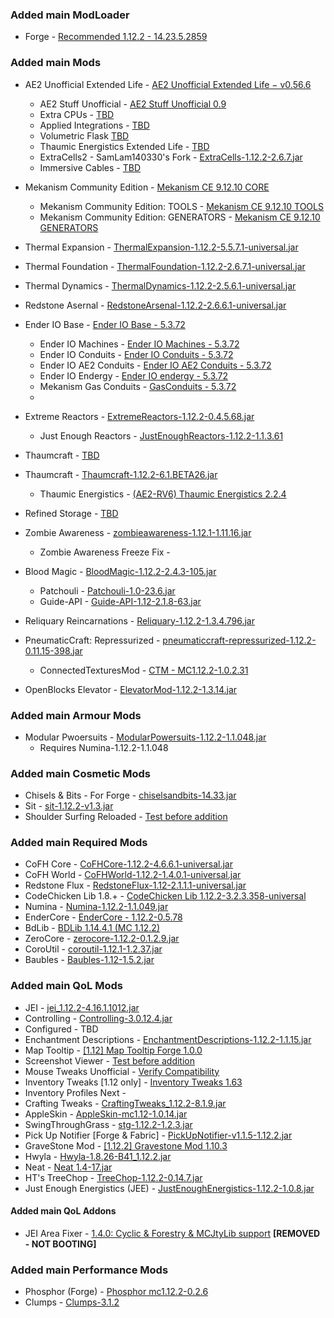 ### Added main ModLoader
* Forge - [Recommended 1.12.2 - 14.23.5.2859](https://files.minecraftforge.net/net/minecraftforge/forge/index_1.12.2.html)

### Added main Mods
* AE2 Unofficial Extended Life - [AE2 Unofficial Extended Life − v0.56.6](https://www.curseforge.com/minecraft/mc-mods/ae2-extended-life/files/5411078)
    - AE2 Stuff Unofficial - [AE2 Stuff Unofficial 0.9](https://www.curseforge.com/minecraft/mc-mods/ae2-stuff-unofficial/files/5002181)
    - Extra CPUs - [TBD](https://www.curseforge.com/minecraft/mc-mods/extracpus)
    - Applied Integrations - [TBD](https://www.curseforge.com/minecraft/mc-mods/applied-integrations)
    - Volumetric Flask [TBD](https://www.curseforge.com/minecraft/mc-mods/volumetric-flask)
    - Thaumic Energistics Extended Life - [TBD](https://www.curseforge.com/minecraft/mc-mods/thaumic-energistics-extended-life)
    - ExtraCells2 - SamLam140330's Fork - [ExtraCells-1.12.2-2.6.7.jar](https://www.curseforge.com/minecraft/mc-mods/extra-cells-2-samlam140330s-fork/files/3329212)
    - Immersive Cables - [TBD](https://www.curseforge.com/minecraft/mc-mods/immersive-cables)

* Mekanism Community Edition - [Mekanism CE 9.12.10 CORE](https://www.curseforge.com/minecraft/mc-mods/mekanism-ce/files/5351260)
    - Mekanism Community Edition: TOOLS - [Mekanism CE 9.12.10 TOOLS](https://www.curseforge.com/minecraft/mc-mods/mekanism-ce-tools/files/5351262)
    - Mekanism Community Edition: GENERATORS - [Mekanism CE 9.12.10 GENERATORS](https://www.curseforge.com/minecraft/mc-mods/mekanism-ce-generators/files/5351261)

* Thermal Expansion - [ThermalExpansion-1.12.2-5.5.7.1-universal.jar](https://www.curseforge.com/minecraft/mc-mods/thermal-expansion/files/2926431)
* Thermal Foundation - [ThermalFoundation-1.12.2-2.6.7.1-universal.jar]()
* Thermal Dynamics - [ThermalDynamics-1.12.2-2.5.6.1-universal.jar](https://www.curseforge.com/minecraft/mc-mods/thermal-dynamics/download/2920505)
* Redstone Asernal - [RedstoneArsenal-1.12.2-2.6.6.1-universal.jar]()
* Ender IO Base - [Ender IO Base - 5.3.72](https://legacy.curseforge.com/minecraft/mc-mods/ender-io-base/files)
    - Ender IO Machines - [Ender IO Machines - 5.3.72](https://legacy.curseforge.com/minecraft/mc-mods/ender-io-machines/files)
    - Ender IO Conduits - [Ender IO Conduits - 5.3.72](https://legacy.curseforge.com/minecraft/mc-mods/ender-io-conduits/files)
    - Ender IO AE2 Conduits - [Ender IO AE2 Conduits - 5.3.72](https://legacy.curseforge.com/minecraft/mc-mods/ender-io-ae2-conduits/files)
    - Ender IO Endergy - [Ender IO endergy - 5.3.72](https://legacy.curseforge.com/minecraft/mc-mods/ender-io-endergy/files)
    - Mekanism Gas Conduits - [GasConduits - 5.3.72](https://legacy.curseforge.com/minecraft/mc-mods/gas-conduits/files)
    -
* Extreme Reactors - [ExtremeReactors-1.12.2-0.4.5.68.jar](https://www.curseforge.com/minecraft/mc-mods/extreme-reactors/files/3194746)
    - Just Enough Reactors - [JustEnoughReactors-1.12.2-1.1.3.61](https://www.curseforge.com/minecraft/mc-mods/just-enough-reactors/files/2671784)

* Thaumcraft - [TBD](https://www.curseforge.com/minecraft/mc-mods/thaumcraft/files/2629023)
* Thaumcraft - [Thaumcraft-1.12.2-6.1.BETA26.jar](https://www.curseforge.com/minecraft/mc-mods/thaumcraft/files/2629023)
    - Thaumic Energistics - [(AE2-RV6) Thaumic Energistics 2.2.4](https://www.curseforge.com/minecraft/mc-mods/thaumic-energistics/files/2915506)
* Refined Storage - [TBD](https://www.curseforge.com/minecraft/mc-mods/refined-storage/files/2940914)
* Zombie Awareness - [zombieawareness-1.12.1-1.11.16.jar](https://www.curseforge.com/minecraft/mc-mods/zombie-awareness/files/2663393)
    - Zombie Awareness Freeze Fix - []()
* Blood Magic - [BloodMagic-1.12.2-2.4.3-105.jar](https://www.curseforge.com/minecraft/mc-mods/blood-magic/files/2822288)
    - Patchouli - [Patchouli-1.0-23.6.jar](https://www.curseforge.com/minecraft/mc-mods/patchouli/files/3162874)
    - Guide-API - [Guide-API-1.12-2.1.8-63.jar](https://www.curseforge.com/minecraft/mc-mods/guide-api/files/2645992)
* Reliquary Reincarnations - [Reliquary-1.12.2-1.3.4.796.jar](https://www.curseforge.com/minecraft/mc-mods/reliquary-reincarnations/files/2761319)

* PneumaticCraft: Repressurized - [pneumaticcraft-repressurized-1.12.2-0.11.15-398.jar](https://www.curseforge.com/minecraft/mc-mods/pneumaticcraft-repressurized/files/2978408)
    - ConnectedTexturesMod - [CTM - MC1.12.2-1.0.2.31](https://www.curseforge.com/minecraft/mc-mods/ctm/files/2915363)
* OpenBlocks Elevator - [ElevatorMod-1.12.2-1.3.14.jar](https://www.curseforge.com/minecraft/mc-mods/openblocks-elevator/files/2845365)


### Added main Armour Mods
* Modular Pwoersuits - [ModularPowersuits-1.12.2-1.1.048.jar](https://www.curseforge.com/minecraft/mc-mods/modular-powersuits/files/4623218)
    - Requires Numina-1.12.2-1.1.048

### Added main Cosmetic Mods
* Chisels & Bits - For Forge - [chiselsandbits-14.33.jar](https://www.curseforge.com/minecraft/mc-mods/chisels-bits/files/2720655)
* Sit - [sit-1.12.2-v1.3.jar](https://www.curseforge.com/minecraft/mc-mods/sit/files/2848862)
* Shoulder Surfing Reloaded - [Test before addition](https://www.curseforge.com/minecraft/mc-mods/shoulder-surfing-reloaded/files/5183202)


### Added main Required Mods
* CoFH Core - [CoFHCore-1.12.2-4.6.6.1-universal.jar](https://www.curseforge.com/minecraft/mc-mods/cofh-core/download/2920433)
* CoFH World - [CoFHWorld-1.12.2-1.4.0.1-universal.jar](https://www.curseforge.com/minecraft/mc-mods/cofh-world/download/2920434)
* Redstone Flux - [RedstoneFlux-1.12-2.1.1.1-universal.jar](https://www.curseforge.com/minecraft/mc-mods/redstone-flux/download/2920436)
* CodeChicken Lib 1.8.+ - [CodeChicken Lib 1.12.2-3.2.3.358-universal](https://www.curseforge.com/minecraft/mc-mods/codechicken-lib-1-8/download/2779848)
* Numina - [Numina-1.12.2-1.1.049.jar](https://www.curseforge.com/minecraft/mc-mods/numina/files/4629835)
* EnderCore - [EnderCore - 1.12.2-0.5.78](https://www.curseforge.com/minecraft/mc-mods/endercore/files/4671384)
* BdLib - [BDLib 1.14.4.1 (MC 1.12.2)](https://www.curseforge.com/minecraft/mc-mods/bdlib/files/4675629)
* ZeroCore - [zerocore-1.12.2-0.1.2.9.jar](https://www.curseforge.com/minecraft/mc-mods/zerocore/files/3194743)
* CoroUtil - [coroutil-1.12.1-1.2.37.jar](https://legacy.curseforge.com/minecraft/mc-mods/coroutil)
* Baubles - [Baubles-1.12-1.5.2.jar](https://www.curseforge.com/minecraft/mc-mods/baubles/files/2518667)


### Added main QoL Mods
* JEI - [jei_1.12.2-4.16.1.1012.jar](https://www.curseforge.com/minecraft/mc-mods/jei/files/5101347)
* Controlling - [Controlling-3.0.12.4.jar](https://www.curseforge.com/minecraft/mc-mods/controlling/files/5408385)
* Configured - TBD
* Enchantment Descriptions - [EnchantmentDescriptions-1.12.2-1.1.15.jar](https://www.curseforge.com/minecraft/mc-mods/enchantment-descriptions/files/2689502)
* Map Tooltip - [[1.12] Map Tooltip Forge 1.0.0](https://www.curseforge.com/minecraft/mc-mods/map-tooltip/files/2962308)
* Screenshot Viewer - [Test before addition](https://www.curseforge.com/minecraft/mc-mods/screenshot-viewer/files/4236445)
* Mouse Tweaks Unofficial - [Verify Compatibility](https://www.curseforge.com/minecraft/mc-mods/mouse-tweaks-unofficial)
* Inventory Tweaks [1.12 only] - [Inventory Tweaks 1.63](https://www.curseforge.com/minecraft/mc-mods/inventory-tweaks/files/2482481)
* Inventory Profiles Next - []()
* Crafting Tweaks - [CraftingTweaks_1.12.2-8.1.9.jar](https://www.curseforge.com/minecraft/mc-mods/crafting-tweaks/files/2562139)
* AppleSkin - [AppleSkin-mc1.12-1.0.14.jar](https://www.curseforge.com/minecraft/mc-mods/appleskin/files/2987247)
* SwingThroughGrass - [stg-1.12.2-1.2.3.jar](https://www.curseforge.com/minecraft/mc-mods/swingthroughgrass/files/2508268)
* Pick Up Notifier [Forge & Fabric] - [PickUpNotifier-v1.1.5-1.12.2.jar](https://www.curseforge.com/minecraft/mc-mods/pick-up-notifier/files/3062121)
* GraveStone Mod - [[1.12.2] Gravestone Mod 1.10.3](https://www.curseforge.com/minecraft/mc-mods/gravestone-mod/files/2744766)
* Hwyla - [Hwyla-1.8.26-B41_1.12.2.jar](https://www.curseforge.com/minecraft/mc-mods/hwyla/files/2568751)
* Neat - [Neat 1.4-17.jar](https://www.curseforge.com/minecraft/mc-mods/neat/files/2595310)
* HT's TreeChop - [TreeChop-1.12.2-0.14.7.jar](https://www.curseforge.com/minecraft/mc-mods/treechop/files/3532213)
* Just Enough Energistics (JEE) - [JustEnoughEnergistics-1.12.2-1.0.8.jar](https://www.curseforge.com/minecraft/mc-mods/just-enough-energistics-jee/files/2783832)


#### Added main QoL Addons
* JEI Area Fixer - [1.4.0: Cyclic & Forestry & MCJtyLib support](https://www.curseforge.com/minecraft/mc-mods/jei-area-fixer/files/5691271) **[REMOVED - NOT BOOTING]**


### Added main Performance Mods
* Phosphor (Forge) - [Phosphor mc1.12.2-0.2.6](https://www.curseforge.com/minecraft/mc-mods/phosphor-forge/files/2747710)
* Clumps - [Clumps-3.1.2](https://www.curseforge.com/minecraft/mc-mods/clumps/files/2666198)

